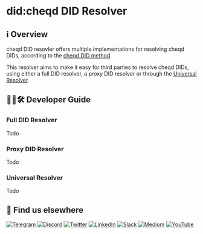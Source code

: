 # did:cheqd DID Resolver

## ℹ️ Overview
cheqd DID resovler offers multiple implementations for resolving cheqd DIDs, according to the [cheqd DID method](https://docs.cheqd.io/node/architecture/adr-list/adr-002-cheqd-did-method#:~:text=Summary,on%20the%20Cosmos%20blockchain%20framework.)

This resolver aims to make it easy for third parties to resolve cheqd DIDs, using either a full DID resolver, a proxy DID resolver or through the [Universal Resolver](https://dev.uniresolver.io/).

## 🧑‍💻🛠 Developer Guide

### Full DID Resolver

Todo


### Proxy DID Resolver

Todo

### Universal Resolver

Todo

## 🙋 Find us elsewhere

[![Telegram](https://img.shields.io/badge/Telegram-2CA5E0?style=for-the-badge&logo=telegram&logoColor=white)](https://t.me/cheqd) [![Discord](https://img.shields.io/badge/Discord-7289DA?style=for-the-badge&logo=discord&logoColor=white)](http://cheqd.link/discord-github) [![Twitter](https://img.shields.io/badge/Twitter-1DA1F2?style=for-the-badge&logo=twitter&logoColor=white)](https://twitter.com/intent/follow?screen_name=cheqd_io) [![LinkedIn](https://img.shields.io/badge/LinkedIn-0077B5?style=for-the-badge&logo=linkedin&logoColor=white)](http://cheqd.link/linkedin) [![Slack](https://img.shields.io/badge/Slack-4A154B?style=for-the-badge&logo=slack&logoColor=white)](http://cheqd.link/join-cheqd-slack) [![Medium](https://img.shields.io/badge/Medium-12100E?style=for-the-badge&logo=medium&logoColor=white)](https://blog.cheqd.io) [![YouTube](https://img.shields.io/badge/YouTube-FF0000?style=for-the-badge&logo=youtube&logoColor=white)](https://www.youtube.com/channel/UCBUGvvH6t3BAYo5u41hJPzw/)
